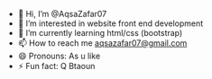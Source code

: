 - 👋 Hi, I’m @AqsaZafar07
- 👀 I’m interested in website front end development
- 🌱 I’m currently learning html/css (bootstrap)
- 📫 How to reach me aqsazafar07@gmail.com
- 😄 Pronouns: As u like
- ⚡ Fun fact: Q Btaoun 

<!---
AqsaZafar07/AqsaZafar07 is a ✨ special ✨ repository because its `README.md` (this file) appears on your GitHub profile.
You can click the Preview link to take a look at your changes.
--->
